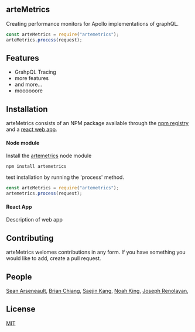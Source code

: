 ## arteMetrics

Creating performance monitors for Apollo implementations of graphQL.

```js
const arteMetrics = require("artemetrics");
arteMetrics.process(request);
```

## Features

- GrahpQL Tracing
- more features
- and more...
- moooooore

## Installation

arteMetrics consists of an NPM package available through the
[npm registry](https://www.npmjs.com/) and a [react web app](https://reactjs.org/).

#### Node module

Install the [artemetrics](https://www.npmjs.com/package/artemetrics) node module

```
npm install artemetrics
```

test installation by running the 'process' method.

```javascript
const arteMetrics = require("artemetrics");
artemetrics.process(request);
```

#### React App

Description of web app

## Contributing

arteMetrics welomes contributions in any form. If you have something you would like to add, create a pull request.

## People

[Sean Arseneault](https://github.com/itsmesean),
[Brian Chiang](https://github.com/ch-brian),
[Saejin Kang](https://github.com/skang1004),
[Noah King](https://github.com/code-ark),
[Joseph Renolayan](https://github.com/jodaisu),

## License

[MIT](LICENSE)

[npm-image]: **
[npm-url]: https://www.npmjs.com/package/artemetrics
[downloads-image]: **
[downloads-url]: https://npmjs.org/package/artemetrics
